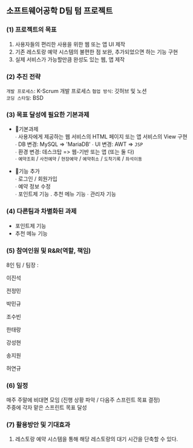 
## 소프트웨어공학 D팀 텀 프로젝트

### (1)	프로젝트의 목표

1. 사용자들의 편리한 사용을 위한 웹 또는 앱 UI 제작
2. 기존 레스토랑 예약 시스템의 불편한 점 보완, 추가되었으면 하는 기능 구현
3. 실제 서비스가 가능할만큼 완성도 있는 웹, 앱 제작

### (2)	추진 전략

`개발 프로세스`: K-Scrum 개발 프로세스 
`협업 방식`: 깃허브 및 노션   
`코딩 스타일`: BSD

### (3)	목표 달성에 필요한 기본과제

* 📌기본과제   
∙ 사용자에게 제공하는 웹 서비스의 HTML 페이지 또는 앱 서비스의 View 구현   
∙ DB 변경: MySQL => 'MariaDB'
∙ UI 변경: AWT => `JSP`   
∙ 환경 변경: 데스크탑 => 웹-기반 또는 앱 (또는 둘 다)   
∙ `예약조회` / `사전예약` / `현장예약` / `예약취소` / `도착기록` / `좌석이동`   

* 📌기능 추가   
  ∙ 로그인 / 회원가입   
  ∙ 예약 정보 수정   
  ∙ 포인트제 기능
  . 추천 메뉴 기능
  ∙ 관리자 기능

### (4)	다른팀과 차별화된 과제

* 포인트제 기능
* 추천 메뉴 기능

### (5)	참여인원 및 R&R(역할, 책임)
8인 팀 / 팀장 :

이진석

전정민

박민규

조수빈

한태랑

강성현

송지원

허연규


### (6)	일정
매주 주말에 비대면 모임 (진행 상황 파악 / 다음주 스프린트 목표 결정)   
주중에 각자 맡은 스프린트 목표 달성

### (7)	활용방안 및 기대효과

1. 레스토랑 예약 시스템을 통해 해당 레스토랑의 대기 시간을 단축할 수 있다.

